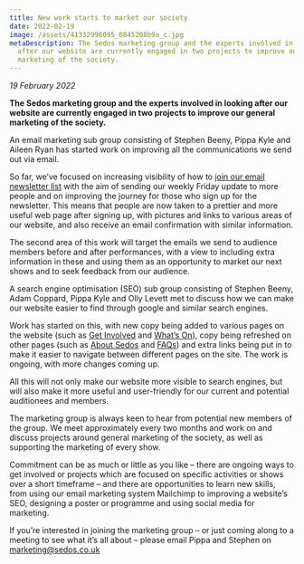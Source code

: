 ```yaml
---
title: New work starts to market our society
date: 2022-02-19
image: /assets/41332996095_0845208b9a_c.jpg
metaDescription: The Sedos marketing group and the experts involved in looking
  after our website are currently engaged in two projects to improve our general
  marketing of the society.
---
```

*19 February 2022*

**The Sedos marketing group and the experts involved in looking after our website are currently engaged in two projects to improve our general marketing of the society.**

An email marketing sub group consisting of Stephen Beeny, Pippa Kyle and Aileen Ryan has started work on improving all the communications we send out via email.

So far, we’ve focused on increasing visibility of how to [join our email newsletter list](https://mailchi.mp/sedos.co.uk/newsletter-sign-up) with the aim of sending our weekly Friday update to more people and on improving the journey for those who sign up for the newsletter. This means that people are now taken to a prettier and more useful web page after signing up, with pictures and links to various areas of our website, and also receive an email confirmation with similar information.

The second area of this work will target the emails we send to audience members before and after performances, with a view to including extra information in these and using them as an opportunity to market our next shows and to seek feedback from our audience.

A search engine optimisation (SEO) sub group consisting of Stephen Beeny, Adam Coppard, Pippa Kyle and Olly Levett met to discuss how we can make our website easier to find through google and similar search engines. 

Work has started on this, with new copy being added to various pages on the website (such as [Get Involved](https://sedos.co.uk/get-involved) and [What’s On](https://sedos.co.uk/whats-on)), copy being refreshed on other pages (such as [About Sedos](https://sedos.co.uk/about/about) and [FAQs](https://sedos.co.uk/about/faqs)) and extra links being put in to make it easier to navigate between different pages on the site. The work is ongoing, with more changes coming up. 

All this will not only make our website more visible to search engines, but will also make it more useful and user-friendly for our current and potential auditionees and members. 

The marketing group is always keen to hear from potential new members of the group. We meet approximately every two months and work on and discuss projects around general marketing of the society, as well as supporting the marketing of every show.

Commitment can be as much or little as you like – there are ongoing ways to get involved or projects which are focused on specific activities or shows over a short timeframe – and there are opportunities to learn new skills, from using our email marketing system Mailchimp to improving a website’s SEO, designing a poster or programme and using social media for marketing. 

If you’re interested in joining the marketing group – or just coming along to a meeting to see what it’s all about – please email Pippa and Stephen on [marketing@sedos.co.uk](mailto:marketing@sedos.co.uk)
